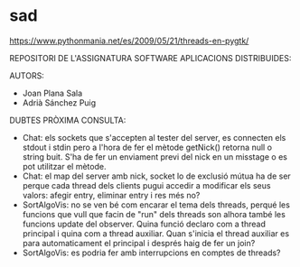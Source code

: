 # sad

https://www.pythonmania.net/es/2009/05/21/threads-en-pygtk/

REPOSITORI DE L'ASSIGNATURA SOFTWARE APLICACIONS DISTRIBUIDES:

AUTORS:
- Joan Plana Sala
- Adrià Sánchez Puig

DUBTES PRÒXIMA CONSULTA:
- Chat: els sockets que s'accepten al tester del server, es connecten els stdout i stdin pero a l'hora de fer el mètode getNick() retorna null o string buit. S'ha de fer un enviament previ del nick en un misstage o es pot utilitzar el mètode.
- Chat: el map del server amb nick, socket lo de exclusió mútua ha de ser perque cada thread dels clients pugui accedir a modificar els seus valors: afegir entry, eliminar entry i res més no?
- SortAlgoVis: no se ven bé com encarar el tema dels threads, perqué les funcions que vull que facin de "run" dels threads son alhora també les funcions update del observer. Quina funció declaro com a thread principal i quina com a thread auxiliar. Quan s'inicia el thread auxiliar es para automaticament el principal i després haig de fer un  join? 
- SortAlgoVis: es podria fer amb interrupcions en comptes de threads?

